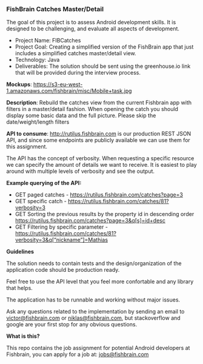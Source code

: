 ### FishBrain Catches Master/Detail

The goal of this project is to assess Android development skills. It is designed to be challenging, and evaluate all aspects of development.

- Project Name: FIBCatches
- Project Goal: Creating a simplified version of the FishBrain app that just includes a simplified catches master/detail view.
- Technology: Java
- Deliverables: The solution should be sent using the greenhouse.io link that will be provided during the interview process.

**Mockups**: https://s3-eu-west-1.amazonaws.com/fishbrain/misc/Mobile+task.jpg

**Description**: Rebuild the catches view from the current Fishbrain app with filters in a master/detail fashion. When opening the catch you should display some basic data and the full picture. Please skip the date/weight/length filters

**API to consume**: http://rutilus.fishbrain.com is our production REST JSON API, and since some endpoints are publicly available we can use them for this assignment.

The API has the concept of verbosity. When requesting a specific resource we can specify the amount of details we want to receive. It is easiest to play around with multiple levels of verbosity and see the output.

**Example querying of the API:**

- GET paged catches - https://rutilus.fishbrain.com/catches?page=3
- GET specific catch - https://rutilus.fishbrain.com/catches/81?verbosity=3
- GET Sorting the previous results by the property id in descending order  https://rutilus.fishbrain.com/catches?page=3&q[s]=id+desc 
- GET Filtering by specific parameter - https://rutilus.fishbrain.com/catches/81?verbosity=3&q[“nickname”]=Mathias


**Guidelines**

The solution needs to contain tests and the design/organization of the application code should be production ready. 

Feel free to use the API level that you feel more confortable and any library that helps.

The application has to be runnable and working without major issues.

Ask any questions related to the implementation by sending an email to victor@fishbrain.com or niklas@fishbrain.com, but stackoverflow and google are your first stop for any obvious questions.

**What is this?**

This repo contains the job assignment for potential Android developers at Fishbrain, you can apply for a job at: jobs@fishbrain.com


